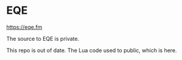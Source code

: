 # EQE

https://eqe.fm

The source to EQE is private.

This repo is out of date. The Lua code used to public, which is here.
